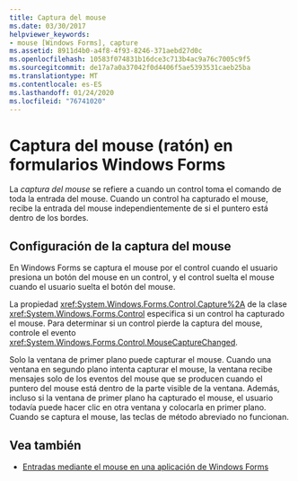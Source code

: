 ```yaml
---
title: Captura del mouse
ms.date: 03/30/2017
helpviewer_keywords:
- mouse [Windows Forms], capture
ms.assetid: 8911d4b0-a4f8-4f93-8246-371aebd27d0c
ms.openlocfilehash: 10583f074831b16dce3c713b4ac9a76c7005c9f5
ms.sourcegitcommit: de17a7a0a37042f0d4406f5ae5393531caeb25ba
ms.translationtype: MT
ms.contentlocale: es-ES
ms.lasthandoff: 01/24/2020
ms.locfileid: "76741020"
---
```

# <a name="mouse-capture-in-windows-forms"></a>Captura del mouse (ratón) en formularios Windows Forms
La *captura del mouse* se refiere a cuando un control toma el comando de toda la entrada del mouse. Cuando un control ha capturado el mouse, recibe la entrada del mouse independientemente de si el puntero está dentro de los bordes.  
  
## <a name="setting-mouse-capture"></a>Configuración de la captura del mouse  
 En Windows Forms se captura el mouse por el control cuando el usuario presiona un botón del mouse en un control, y el control suelta el mouse cuando el usuario suelta el botón del mouse.  
  
 La propiedad <xref:System.Windows.Forms.Control.Capture%2A> de la clase <xref:System.Windows.Forms.Control> especifica si un control ha capturado el mouse. Para determinar si un control pierde la captura del mouse, controle el evento <xref:System.Windows.Forms.Control.MouseCaptureChanged>.  
  
 Solo la ventana de primer plano puede capturar el mouse. Cuando una ventana en segundo plano intenta capturar el mouse, la ventana recibe mensajes solo de los eventos del mouse que se producen cuando el puntero del mouse está dentro de la parte visible de la ventana. Además, incluso si la ventana de primer plano ha capturado el mouse, el usuario todavía puede hacer clic en otra ventana y colocarla en primer plano. Cuando se captura el mouse, las teclas de método abreviado no funcionan.  
  
## <a name="see-also"></a>Vea también

- [Entradas mediante el mouse en una aplicación de Windows Forms](mouse-input-in-a-windows-forms-application.md)
